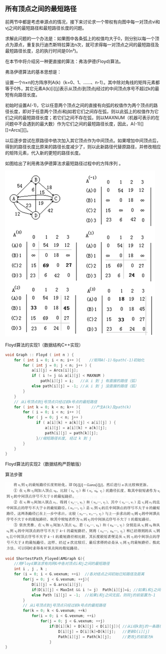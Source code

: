 ## 所有顶点之间的最短路径 

前两节中都是考虑单源点的情况，接下来讨论求一个带权有向图中每一对顶点vi和vj之间的最短路径和最短路径长度的问题。 

求解此问题的一个办法是：如果图中各条弧上的权值均大于0，则分别以每一个顶点为源点，重复执行迪杰斯特拉算法n次，就可求得每一对顶点之间的最短路径及最短路径长度，总的执行时间是0(n³)。

在本节中将介绍另一种更直接的算法：弗洛伊德(Floyd)算法。 

弗洛伊德算法的基本思想是：

设置一个n×n的方阵序列A(k)（k=0、1、……、n-1）。其中除对角线的矩阵元素都等于0外，其它元素A(k)\[i]\[j]表示从顶点i到顶点j经过的中间顶点序号不超过k的最短有向路径长度。

初始时设置A(-1)，它以任意两个顶点之间的直接有向弧的权值作为两个顶点的路径长度，即对于任意两个顶点i和j如若它们之间存在弧，则以此弧上的权值作为它们之间的最短路径长度；若它们之间不存在弧，则以MAXNUM（机器可表示的在问题中不会遇到的最大数）作为它们之间的最短路径长度，因此，A(-1)\[]\[]=Arcs\[]\[]。

以后逐步尝试在原路径中依次加入其它顶点作为中间顶点。如果增加中间顶点后，得到的路径长度比原来的路径长度减少了，则以此新路径代替原路径，并修改相应的矩阵元素，代入新的更短的路径长度。

如图给出了利用弗洛伊德算法求最短路径过程中的方阵序列 。

![](img/floyd算法.png)

Floyd算法的实现1（数据结构C++实现）

```c++
void Graph :: Floyd ( int n ) {
    for ( int i = 0; i < n; i++ ){    //矩阵A(-1)与path(-1)初始化
        for ( int j = 0; j < n; j++ ) {
            a[i][j] = Arcs[i][j];
            if ( i != j && a[i][j] < MAXNUM ) 
                path[i][j] = i;   //从 i 到 j 有直接的路径（弧） 
            else path[i][j] = -1; //从 i 到 j 没直接的路径（弧）
        }   
    }
	// 从i号顶点到j号顶点只经过前k号点的最短路径
    for ( int k = 0; k < n; k++ ){     //产生A(k)及path(k)
        for ( i = 0; i < n; i++ ){
          for ( j = 0; j < n; j++ )
              if ( a[i][k] + a[k][j] < a[i][j] ) { 
                  a[i][j] = a[i][k] + a[k][j];
                  path[i][j] = path[k][j];
              }//缩短路径长度, 经过 k 到 j 
        }
    } 
}
```
Floyd算法的实现2（数据结构严蔚敏版）

算法步骤

![](img/Floyd算法5.png)

```c++
void ShortestPath_Floyed(AMGraph G){ 
    //用Floyd算法求有向网G中各对顶点i和j之间的最短路径 
	int i , j , k ;
    for (i = 0; i < G.vexnum; ++i)  //各对结点之间初始已知路径及距离 
        for(j = 0; j < G.vexnum; ++j){ 
            D[i][j] = G.arcs[i][j]; 
            if(D[i][j] < MaxInt && i != j)  Path[i][j]=i; //如果i和j之间有弧，则将j的前驱置为i 
            else Path [i][j] = -1;  //如果i和j之间无弧，则将j的前驱置为-1 
		}
  		// 从i号顶点到j号顶点只经过前k号点的最短路径
		for(k = 0; k < G.vexnum; ++k) 
			for(i = 0; i < G.vexnum; ++i) 
				for(j = 0; j < G.vexnum; ++j)
					if(D[i][k] + D[k][j] < D[i][j]){ //从i经k到j的一条路径更短 
						D[i][j] = D[i][k]+D[k][j];   //更新D[i][j] 
						Path[i][j] = Path[k][j];     //更改j的前驱为k 
					}
}
```